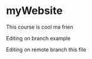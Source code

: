 # myWebsite

This course is cool ma frien

Editing on branch example

Editing on remote branch this file
